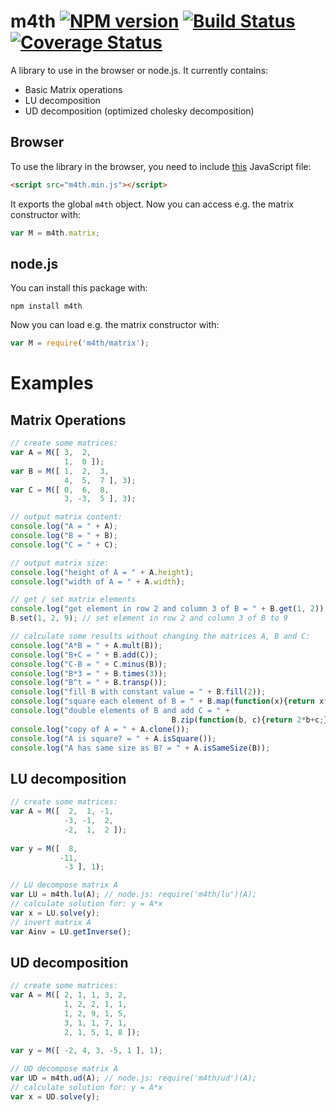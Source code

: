 m4th [![NPM version](https://badge.fury.io/js/m4th.png)](http://badge.fury.io/js/m4th) [![Build Status](https://travis-ci.org/hhelwich/m4th.png?branch=master)](https://travis-ci.org/hhelwich/m4th) [![Coverage Status](https://coveralls.io/repos/hhelwich/m4th/badge.png)](https://coveralls.io/r/hhelwich/m4th)
====

A library to use in the browser or node.js. It currently contains:

* Basic Matrix operations
* LU decomposition
* UD decomposition (optimized cholesky decomposition)

Browser
-------

To use the library in the browser, you need to include [this](https://raw.github.com/hhelwich/m4th/master/m4th.min.js) JavaScript file:

```html
<script src="m4th.min.js"></script>
```

It exports the global `m4th` object. Now you can access e.g. the matrix constructor with:

```javascript
var M = m4th.matrix;
```

node.js
-------

You can install this package with:

```
npm install m4th
```

Now you can load e.g. the matrix constructor with:

```javascript
var M = require('m4th/matrix');
```

Examples
========

Matrix Operations
-----------------

```javascript
// create some matrices:
var A = M([ 3,  2,
            1,  0 ]);
var B = M([ 1,  2,  3,
            4,  5,  7 ], 3);
var C = M([ 0,  6,  8,
            3, -3,  5 ], 3);

// output matrix content:
console.log("A = " + A);
console.log("B = " + B);
console.log("C = " + C);

// output matrix size:
console.log("height of A = " + A.height);
console.log("width of A = " + A.width);

// get / set matrix elements
console.log("get element in row 2 and column 3 of B = " + B.get(1, 2));
B.set(1, 2, 9); // set element in row 2 and column 3 of B to 9

// calculate some results without changing the matrices A, B and C:
console.log("A*B = " + A.mult(B));
console.log("B+C = " + B.add(C));
console.log("C-B = " + C.minus(B));
console.log("B*3 = " + B.times(3));
console.log("B^t = " + B.transp());
console.log("fill B with constant value = " + B.fill(2));
console.log("square each element of B = " + B.map(function(x){return x*x;}));
console.log("double elements of B and add C = " + 
                                    B.zip(function(b, c){return 2*b+c;}, C));
console.log("copy of A = " + A.clone());
console.log("A is square? = " + A.isSquare());
console.log("A has same size as B? = " + A.isSameSize(B));
```



LU decomposition
----------------

```javascript
// create some matrices:
var A = M([  2,  1, -1,
            -3, -1,  2,
            -2,  1,  2 ]);
           
var y = M([  8, 
           -11, 
            -3 ], 1);

// LU decompose matrix A          
var LU = m4th.lu(A); // node.js: require('m4th/lu')(A);
// calculate solution for: y = A*x
var x = LU.solve(y);
// invert matrix A
var Ainv = LU.getInverse();
```


UD decomposition
----------------

```javascript
// create some matrices:
var A = M([ 2, 1, 1, 3, 2, 
            1, 2, 2, 1, 1, 
            1, 2, 9, 1, 5,
            3, 1, 1, 7, 1,
            2, 1, 5, 1, 8 ]);
           
var y = M([ -2, 4, 3, -5, 1 ], 1);

// UD decompose matrix A          
var UD = m4th.ud(A); // node.js: require('m4th/ud')(A);
// calculate solution for: y = A*x
var x = UD.solve(y);
```
